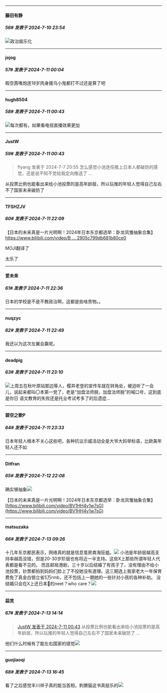 ﻿
*****

####  藤田有静  
##### 56#       发表于 2024-7-10 23:54

<img src="https://static.saraba1st.com/image/smiley/face2017/067.png" referrerpolicy="no-referrer">政治娱乐化


*****

####  jojog  
##### 57#       发表于 2024-7-11 00:04

暇空茜嘴炮连18岁肉身援乌小鬼都打不过还是算了吧


*****

####  hugh8504  
##### 58#       发表于 2024-7-11 00:43

<img src="https://static.saraba1st.com/image/smiley/face2017/050.png" referrerpolicy="no-referrer">每次都有，如果看电视直播效果更加

*****

####  JustW  
##### 59#       发表于 2024-7-11 00:43

<blockquote>flyang 发表于 2024-7-7 20:55
怎么感觉小池连任推上日本人都破防的感觉，还是说不知不觉给我定向推送了 ...</blockquote>
从投票比例也能看出来给小池投票的是高年龄层，所以玩推的年轻人觉得自己左右不了国家未来破防了


*****

####  TFSHZJV  
##### 60#       发表于 2024-7-11 22:09

【日本的未来真是一片光明啊！2024年日本东京都选举：卧龙凤雏抽象合集】 [https://www.bilibili.com/video/B ... 2905c799db681b80ce0](https://www.bilibili.com/video/BV1HH4y1w7sG/?share_source=copy_web&amp;vd_source=5d97f4dd7c44b2905c799db681b80ce0)

MOJI翻译了

太乐了


*****

####  爱未来  
##### 61#       发表于 2024-7-11 22:36

日本的学校是不是不教政治啊，这都是些啥贵物。。


*****

####  nuqzyc  
##### 62#       发表于 2024-7-11 22:49

我还以为这次左翼会赢呢。


*****

####  deadpig  
##### 63#       发表于 2024-7-11 23:10

<img src="https://static.saraba1st.com/image/smiley/face2017/037.png" referrerpolicy="no-referrer">上周五在秋叶原站那边等人，樱井老登的宣传车就在转角处，被迫听了一会儿，说起来都叫〇本第一党了，老是“加盘法师脱，加盘法师脱”的喊口号，这到底是你日 语文教育的失败还是托业考试考多了的后遗症…


*****

####  碧空之歌P  
##### 64#       发表于 2024-7-11 23:33

日本年轻人根本不关心这些吧，各种抗议示威活动全是大爷大妈举标语，比欧美年轻人还不如


*****

####  Ditfran  
##### 65#       发表于 2024-7-12 22:08

确实够抽象<img src="https://static.saraba1st.com/image/smiley/face2017/067.png" referrerpolicy="no-referrer">

【日本的未来真是一片光明啊！2024年日本东京都选举：卧龙凤雏抽象合集】 [https://www.bilibili.com/video/BV1HH4y1w7sG](https://www.bilibili.com/video/BV1HH4y1w7sG)


*****

####  matsuzaka  
##### 66#       发表于 2024-7-13 09:26

十几年东京都民表示，网络真的就是信息茧房粪海狂蛆。<img src="https://static.saraba1st.com/image/smiley/face2017/037.png" referrerpolicy="no-referrer">
小池是年龄层越高支持率越高没错，但是20-30岁阶层也有将近一半支持。这些X上那些所谓年轻人代表都是看不见的。
而且邮局港剧，三十岁以后结婚了有孩子了，没有理由不给小池投票，钞票都拍到妈妈们脸上了不投她没有道理。这三期选上我家老大一年保育费免了真金白银立省5万rmb，还不包括上一期她的一些针对小孩的各种补助。
没结婚只会在X上还日本💊的neet？who care？<img src="https://static.saraba1st.com/image/smiley/face2017/034.png" referrerpolicy="no-referrer">


*****

####  蒜灵  
##### 67#       发表于 2024-7-13 14:14

<blockquote><a href="httphttps://bbs.saraba1st.com/2b/forum.php?mod=redirect&amp;goto=findpost&amp;pid=65547307&amp;ptid=2188981" target="_blank">JustW 发表于 2024-7-11 00:43</a>
从投票比例也能看出来给小池投票的是高年龄层，所以玩推的年轻人觉得自己左右不了国家未来破防了 ...</blockquote>
他们什么时候有了能左右国家的错觉<img src="https://static.saraba1st.com/image/smiley/face2017/067.png" referrerpolicy="no-referrer">


*****

####  guojiaoqi  
##### 68#       发表于 2024-7-13 16:45

看了之后感觉丰川祥子真的能当首相，刺猬猫这书真挺乐的<img src="https://static.saraba1st.com/image/smiley/face2017/067.png" referrerpolicy="no-referrer">

